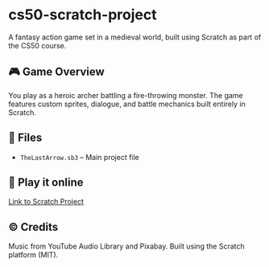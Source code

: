 # cs50-scratch-project
A fantasy action game set in a medieval world, built using Scratch as part of the CS50 course.



## 🎮 Game Overview
You play as a heroic archer battling a fire-throwing monster. The game features custom sprites, dialogue, and battle mechanics built entirely in Scratch.

## 📁 Files
- `TheLastArrow.sb3` – Main project file


## 🔗 Play it online
[Link to Scratch Project](https://scratch.mit.edu/projects/1195426394)

## ©️ Credits
Music from YouTube Audio Library and Pixabay.
Built using the Scratch platform (MIT).
